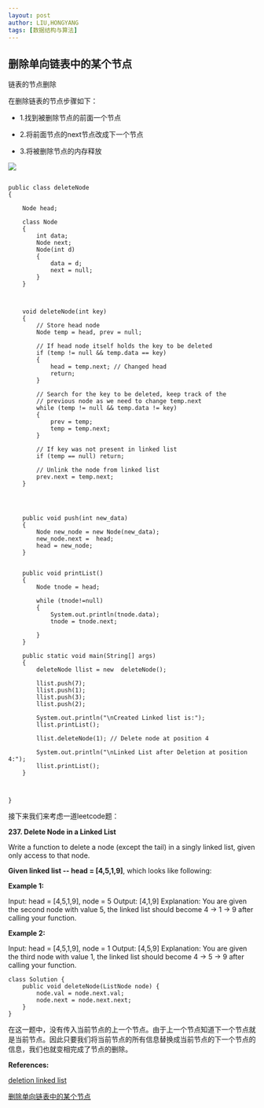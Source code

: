 ```yaml
---
layout: post
author: LIU,HONGYANG
tags: [数据结构与算法]
---
```




## 删除单向链表中的某个节点

链表的节点删除

在删除链表的节点步骤如下：

- 1.找到被删除节点的前面一个节点

- 2.将前面节点的next节点改成下一个节点

- 3.将被删除节点的内存释放

![](https://tva1.sinaimg.cn/large/006tNbRwgy1gachsh100oj30xe0a4gmj.jpg)

```{java}

public class deleteNode
{

    Node head;

    class Node
    {
        int data;
        Node next;
        Node(int d)
        {
            data = d;
            next = null;
        }
    }



    void deleteNode(int key)
    {
        // Store head node
        Node temp = head, prev = null;

        // If head node itself holds the key to be deleted
        if (temp != null && temp.data == key)
        {
            head = temp.next; // Changed head
            return;
        }

        // Search for the key to be deleted, keep track of the
        // previous node as we need to change temp.next
        while (temp != null && temp.data != key)
        {
            prev = temp;
            temp = temp.next;
        }

        // If key was not present in linked list
        if (temp == null) return;

        // Unlink the node from linked list
        prev.next = temp.next;
    }




    public void push(int new_data)
    {
        Node new_node = new Node(new_data);
        new_node.next =  head;
        head = new_node;
    }


    public void printList()
    {
        Node tnode = head;

        while (tnode!=null)
        {
            System.out.println(tnode.data);
            tnode = tnode.next;

        }
    }

    public static void main(String[] args)
    {
        deleteNode llist = new  deleteNode();

        llist.push(7);
        llist.push(1);
        llist.push(3);
        llist.push(2);

        System.out.println("\nCreated Linked list is:");
        llist.printList();

        llist.deleteNode(1); // Delete node at position 4

        System.out.println("\nLinked List after Deletion at position 4:");
        llist.printList();
    }



}

```

接下来我们来考虑一道leetcode题：

**237. Delete Node in a Linked List**

Write a function to delete a node (except the tail) in a singly linked list, given only access to that node.

**Given linked list -- head = [4,5,1,9]**, which looks like following:

**Example 1:**

Input: head = [4,5,1,9], node = 5
Output: [4,1,9]
Explanation: You are given the second node with value 5, the linked list should become 4 -> 1 -> 9 after calling your function.

**Example 2:**

Input: head = [4,5,1,9], node = 1
Output: [4,5,9]
Explanation: You are given the third node with value 1, the linked list should become 4 -> 5 -> 9 after calling your function.


```{}
class Solution {
    public void deleteNode(ListNode node) {
        node.val = node.next.val;
        node.next = node.next.next;
    }
}
```
在这一题中，没有传入当前节点的上一个节点。由于上一个节点知道下一个节点就是当前节点。因此只要我们将当前节点的所有信息替换成当前节点的下一个节点的信息，我们也就变相完成了节点的删除。




**References:**

[deletion linked list](https://www.geeksforgeeks.org/linked-list-set-3-deleting-node/)

[删除单向链表中的某个节点](https://blog.csdn.net/cchengone/article/details/52973877)